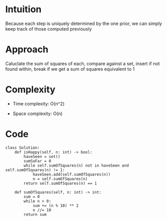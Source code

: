 # Intuition
Because each step is uniquely determined by the one prior, we can simply keep track of those computed previously

# Approach
Caluclate the sum of squares of each, compare against a set, insert if not found within, break if we get a sum of squares equivalent to 1

# Complexity
- Time complexity: O(n^2)

- Space complexity: O(n)

# Code
```python3 []
class Solution:
    def isHappy(self, n: int) -> bool:
        haveSeen = set()
        sumSoFar = 0
        while self.sumOfSquares(n) not in haveSeen and self.sumOfSquares(n) != 1:
            haveSeen.add(self.sumOfSquares(n))
            n = self.sumOfSquares(n)
        return self.sumOfSquares(n) == 1

    def sumOfSquares(self, n: int) -> int:
        sum = 0
        while n > 0:
            sum += (n % 10) ** 2
            n //= 10
        return sum

```